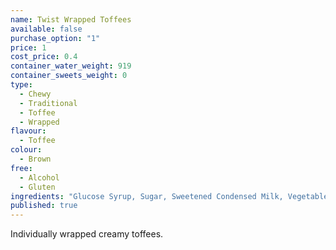 ```yaml
---
name: Twist Wrapped Toffees
available: false
purchase_option: "1"
price: 1
cost_price: 0.4
container_water_weight: 919
container_sweets_weight: 0
type: 
  - Chewy
  - Traditional
  - Toffee
  - Wrapped
flavour: 
  - Toffee
colour: 
  - Brown
free: 
  - Alcohol
  - Gluten
ingredients: "Glucose Syrup, Sugar, Sweetened Condensed Milk, Vegetable Oil, Butter, Salt, Emulsifier: E471; Flavourings"
published: true
---
```

Individually wrapped creamy toffees.